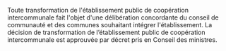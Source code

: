 Toute transformation de l'établissement public de coopération intercommunale fait l'objet d'une délibération concordante du conseil de communauté et des communes souhaitant intégrer l'établissement.
La décision de transformation de l’établissement public de coopération intercommunale est approuvée par décret pris en Conseil des ministres.